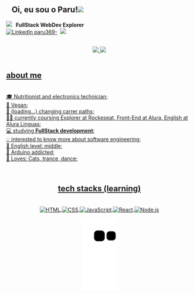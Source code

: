 <div style="font.size:30px"><h2><strong>&nbsp;&nbsp;&nbsp;Oi, eu sou o Paru!</strong><img src="https://media.giphy.com/media/hvRJCLFzcasrR4ia7z/giphy.gif" height="23px"></h2> </div>
 
  <img width="12px" src="https://www.notion.so/image/https%3A%2F%2Fs3-us-west-2.amazonaws.com%2Fsecure.notion-static.com%2F39527417-c8b4-4c62-ba1b-778bed35d19a%2Fexplorer-logo.svg?table=block&id=271a48f7-0016-4e99-8756-f9f2c3a399ce&spaceId=f5f08aa3-2c56-438b-826b-8b93256e2d72&userId=a6fed87f-379f-4bc3-8c1e-9b93b144951c&cache=v2"/><strong>&nbsp;&nbsp;&nbsp;FullStack WebDev Explorer</strong></div>
  <br>
<a href="https://www.linkedin.com/in/paru369/" target="_blank"><img src="https://img.shields.io/badge/-paulopinheiro-0077B5?style=flat&logo=linkedin&logoColor=white" alt="LinkedIn paru369-" height="20"></a>&nbsp; 
<a href="mailto:paruvitu@gmaill.com"><img src="https://camo.githubusercontent.com/927d6b3961fa048ff7303daf291cb5869dfa25018997cf8c1373c2f6a85b1458/68747470733a2f2f696d672e736869656c64732e696f2f62616467652f2d476d61696c2d2532333333333f7374796c653d666f722d7468652d6261646765266c6f676f3d676d61696c266c6f676f436f6c6f723d7768697465" height="20"> </a>
  <br><br>
  <div align="center">
  <a href="https://github.com/paru369">
  <img height="130em" src="https://github-readme-stats.vercel.app/api?username=paru369&show_icons=true&theme=dracula&include_all_commits=true&count_private=true"/>
  <img height="130em" src="https://github-readme-stats.vercel.app/api/top-langs/?username=paru369&layout=compact&langs_count=7&theme=dracula"/> <div>

  <br>


<div align="left">

  ## about me
  <br/>🎓 Nutritionist and electronics technician;
  <br/>🌱 Vegan;
  <br/>🔭 (loading...) changing carrer paths;
  <br/>👨‍🚀 currently coursing Explorer at Rockeseat, Front-End at Alura, English at Alura Linguas;
  <br/>💻 studying **FullStack development**;
  <br/>💡 interested to know more about software engineering;
  <br/>🦜 English level: middle;
  <br/>🤔 Arduino addicted;
  <br/>💞️ Loves: Cats, trance, dance;
 </div>
    
  
  <br/>
  
 
  ## tech stacks (learning)
  <div style="display: inline_block"><br>
    <img align="center" alt="HTML" height="30" width="40" src="https://cdn.worldvectorlogo.com/logos/html-1.svg">
    <img align="center" alt="CSS" height="30" width="40" src="https://cdn.worldvectorlogo.com/logos/css-3.svg">
    <img align="center" alt="JavaScript" height="30" width="40" src="https://cdn.worldvectorlogo.com/logos/logo-javascript.svg">
    <img align="center" alt="React" height="30" width="40" src="https://cdn.worldvectorlogo.com/logos/react-2.svg">
    <img align="center" alt="Node.js" height="30" width="40" src="https://cdn.worldvectorlogo.com/logos/nodejs-icon.svg">
  </div> </div>
  
![Snake animation](https://github.com/paru369/paru369/blob/output/github-contribution-grid-snake.svg)
  
